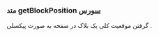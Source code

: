 <h3>
متد getBlockPosition
<a class="ext-link" href="module-classes_Tetris_Charblock.html#line223" >سورس</a>
</h3>
گرفتن موقعیت کلی یک بلاک در صفحه به صورت پیکسلی .

